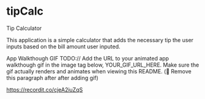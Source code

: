 # tipCalc
Tip Calculator

This application is a simple calculator that adds the necessary tip the user inputs based on the bill amount user inputed.


App Walkthough GIF
TODO:// Add the URL to your animated app walkthough gif in the image tag below, YOUR_GIF_URL_HERE. Make sure the gif actually renders and animates when viewing this README. (🚫 Remove this paragraph after after adding gif)

https://recordit.co/cjeA2iuZqS






